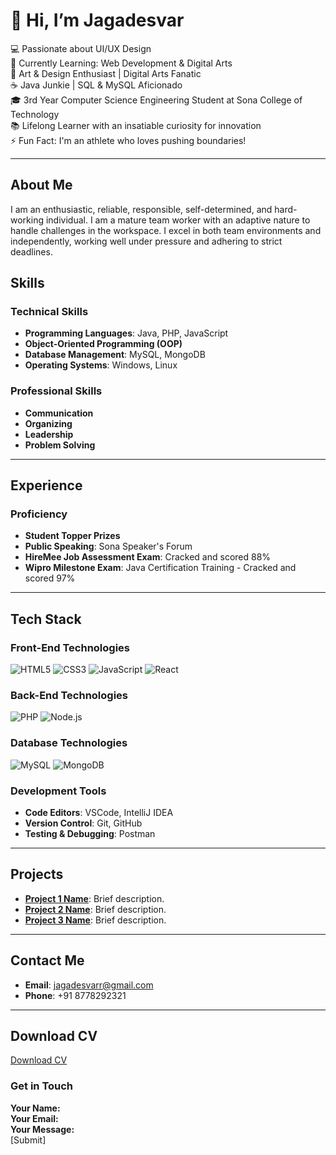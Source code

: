 # 👋 Hi, I’m Jagadesvar

💻 Passionate about UI/UX Design  
🌱 Currently Learning: Web Development & Digital Arts  
🎨 Art & Design Enthusiast | Digital Arts Fanatic  
☕ Java Junkie | SQL & MySQL Aficionado  
🎓 3rd Year Computer Science Engineering Student at Sona College of Technology  
📚 Lifelong Learner with an insatiable curiosity for innovation  
⚡ Fun Fact: I'm an athlete who loves pushing boundaries!

---

## About Me
I am an enthusiastic, reliable, responsible, self-determined, and hard-working individual. I am a mature team worker with an adaptive nature to handle challenges in the workspace. I excel in both team environments and independently, working well under pressure and adhering to strict deadlines.

## Skills
### Technical Skills
- **Programming Languages**: Java, PHP, JavaScript
- **Object-Oriented Programming (OOP)**
- **Database Management**: MySQL, MongoDB
- **Operating Systems**: Windows, Linux

### Professional Skills
- **Communication**
- **Organizing**
- **Leadership**
- **Problem Solving**

---

## Experience
### Proficiency
- **Student Topper Prizes**
- **Public Speaking**: Sona Speaker's Forum
- **HireMee Job Assessment Exam**: Cracked and scored 88%
- **Wipro Milestone Exam**: Java Certification Training - Cracked and scored 97%

---

## Tech Stack
### Front-End Technologies
![HTML5](https://img.shields.io/badge/HTML5-E34F26?style=flat&logo=html5&logoColor=white) ![CSS3](https://img.shields.io/badge/CSS3-1572B6?style=flat&logo=css3&logoColor=white) ![JavaScript](https://img.shields.io/badge/JavaScript-F7DF1E?style=flat&logo=javascript&logoColor=black) ![React](https://img.shields.io/badge/React-61DAFB?style=flat&logo=react&logoColor=black)

### Back-End Technologies
![PHP](https://img.shields.io/badge/PHP-777BB4?style=flat&logo=php&logoColor=white) ![Node.js](https://img.shields.io/badge/Node.js-339933?style=flat&logo=nodedotjs&logoColor=white)

### Database Technologies
![MySQL](https://img.shields.io/badge/MySQL-4479A1?style=flat&logo=mysql&logoColor=white) ![MongoDB](https://img.shields.io/badge/MongoDB-47A248?style=flat&logo=mongodb&logoColor=white)

### Development Tools
- **Code Editors**: VSCode, IntelliJ IDEA
- **Version Control**: Git, GitHub
- **Testing & Debugging**: Postman

---

## Projects
- **[Project 1 Name](link-to-your-project)**: Brief description.
- **[Project 2 Name](link-to-your-project)**: Brief description.
- **[Project 3 Name](link-to-your-project)**: Brief description.

---

## Contact Me
- **Email**: [jagadesvarr@gmail.com](mailto:jagadesvarr@gmail.com)  
- **Phone**: +91 8778292321  

---

## Download CV
[Download CV](link-to-your-CV)

### Get in Touch
**Your Name:**  
**Your Email:**  
**Your Message:**  
[Submit]
